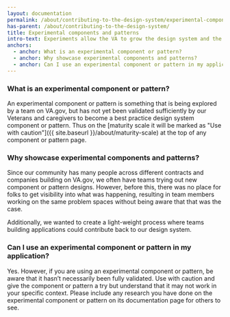 ```yaml
---
layout: documentation
permalink: /about/contributing-to-the-design-system/experimental-components-and-patterns
has-parent: /about/contributing-to-the-design-system/
title: Experimental components and patterns
intro-text: Experiments allow the VA to grow the design system and the experimental process allows us to make that emerging work visible across the teams working on VA.gov.
anchors:
  - anchor: What is an experimental component or pattern?
  - anchor: Why showcase experimental components and patterns?
  - anchor: Can I use an experimental component or pattern in my application?
---
```


### What is an experimental component or pattern?

An experimental component or pattern is something that is being explored by a team on VA.gov, but has not yet been validated sufficiently by our Veterans and caregivers to become a best practice design system component or pattern. Thus on the [maturity scale it will be marked as "Use with caution"]({{ site.baseurl }}/about/maturity-scale) at the top of any component or pattern page.

### Why showcase experimental components and patterns?

Since our community has many people across different contracts and companies building on VA.gov, we often have teams trying out new component or pattern designs. However, before this, there was no place for folks to get visibility into what was happening, resulting in team members working on the same problem spaces without being aware that that was the case.

Additionally, we wanted to create a light-weight process where teams building applications could contribute back to our design system.

### Can I use an experimental component or pattern in my application?

Yes. However, if you are using an experimental component or pattern, be aware that it hasn’t necessarily been fully validated. Use with caution and give the component or pattern a try but understand that it may not work in your specific context. Please include any research you have done on the experimental component or pattern on its documentation page for others to see.